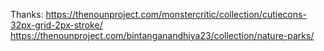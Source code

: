 Thanks:
https://thenounproject.com/monstercritic/collection/cutiecons-32px-grid-2px-stroke/
https://thenounproject.com/bintanganandhiya23/collection/nature-parks/